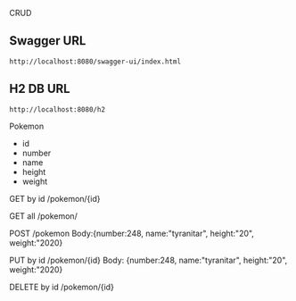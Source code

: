 CRUD

## Swagger URL
`http://localhost:8080/swagger-ui/index.html`

## H2 DB URL
`http://localhost:8080/h2`

Pokemon
- id
- number
- name
- height
- weight

GET by id 
/pokemon/{id}

GET all 
/pokemon/

POST 
/pokemon
Body:{number:248, name:"tyranitar", height:"20", weight:"2020}

PUT by id 
/pokemon/{id}
Body: {number:248, name:"tyranitar", height:"20", weight:"2020}

DELETE by id 
/pokemon/{id}


